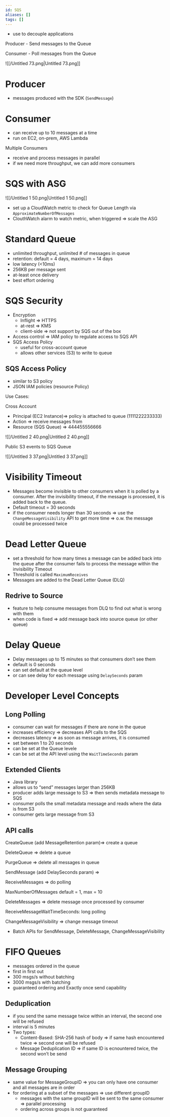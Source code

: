 ```yaml
---
id: SQS
aliases: []
tags: []
---
```


- use to decouple applications

Producer - Send messages to the Queue

Consumer - Poll messages from the Queue

![[/Untitled 73.png|Untitled 73.png]]

# Producer

- messages produced with the SDK (`SendMessage`)

# Consumer

- can receive up to 10 messages at a time
- run on EC2, on-prem, AWS Lambda

Multiple Consumers

- receive and process messages in parallel
- if we need more throughput, we can add more consumers

# SQS with ASG

![[/Untitled 1 50.png|Untitled 1 50.png]]

- set up a CloudWatch metric to check for Queue Length via `ApproximateNumberOfMessages`
- ClouthWatch alarm to watch metric, when triggered ⇒ scale the ASG

# Standard Queue

- unlimited throughput, unlimited # of messages in queue
- retention: default = 4 days, maximum = 14 days
- low latency (<10ms)
- 256KB per message sent
- at-least once delivery
- best effort ordering

  

# SQS Security

- Encryption
    - Inflight ⇒ HTTPS
    - at-rest ⇒ KMS
    - client-side ⇒ not support by SQS out of the box
- Access control ⇒ IAM policy to regulate access to SQS API
- SQS Access Policy
    - useful for cross-account queue
    - allows other services (S3) to write to queue

## SQS Access Policy

- similar to S3 policy
- JSON IAM policies (resource Policy)

Use Cases:

Cross Account

- Principal (EC2 Instance)⇒ policy is attached to queue (1111222233333)
- Action ⇒ receive messages from
- Resource (SQS Queue) ⇒ 444455556666

![[/Untitled 2 40.png|Untitled 2 40.png]]

Public S3 events to SQS Queue

![[/Untitled 3 37.png|Untitled 3 37.png]]

# Visibility Timeout

- Messages become invisible to other consumers when it is polled by a consumer. After the invisibility timeout, if the message is processed, it is added back to the queue.
- Default timeout = 30 seconds
- if the consumer needs longer than 30 seconds ⇒ use the `ChangeMessageVisibility` API to get more time ⇒ o.w. the message could be processed twice

# Dead Letter Queue

- set a threshold for how many times a message can be added back into the queue after the consumer fails to process the message within the invisibility Timeout
- Threshold is called `MaximumReceives`
- Messages are added to the Dead Letter Queue (DLQ)

## Redrive to Source

- feature to help consume messages from DLQ to find out what is wrong with them
- when code is fixed ⇒ add message back into source queue (or other queue)

# Delay Queue

- Delay messages up to 15 minutes so that consumers don’t see them
- default is 0 seconds
- can set default at the queue level
- or can see delay for each message using `DelaySeconds` param

  

# Developer Level Concepts

## Long Polling

- consumer can wait for messages if there are none in the queue
- increases efficiency ⇒ decreases API calls to the SQS
- decreases latency ⇒ as soon as message arrives, it is consumed
- set between 1 to 20 seconds
- can be set at the Queue levele
- can be set at the API level using the `WaitTimeSeconds` param

## Extended Clients


- Java library
- allows us to “send” messages larger than 256KB
- producer adds large message to S3 ⇒ then sends metadata message to SQS
- consumer polls the small metadata message and reads where the data is from S3
- consumer gets large message from S3

## API calls

CreateQueue (add MessageRetention param)⇒ create a queue

DeleteQueue ⇒ delete a queue

PurgeQueue ⇒ delete all messages in queue

SendMessage (add DelaySeconds param) ⇒

ReceiveMessages ⇒ do polling

MaxNumberOfMessages default = 1, max = 10

DeleteMessages ⇒ delete message once processed by consumer

ReceiveMessageWaitTimeSeconds: long polling

ChangeMessageVisibility ⇒ change message timeout

* Batch APIs for SendMessage, DeleteMessage, ChangeMessageVisibility


# FIFO Queues

- messages ordered in the queue
- first in first out
- 300 msgs/s without batching
- 3000 msgs/s with batching
- guaranteed ordering and Exactly once send capability

## Deduplication

- if you send the same message twice within an interval, the second one will be refused
- interval is 5 minutes
- Two types:
    - Content-Based: SHA-256 hash of body ⇒ if same hash encountered twice ⇒ second one will be refused
    - Message Deduplication ID ⇒ if same ID is ecnountered twice, the second won’t be send

## Message Grouping

- same value for MessageGroupID ⇒ you can only have one consumer and all messages are in order
- for ordering at a subset of the messages ⇒ use different groupID
    - messages with the same groupID will be sent to the same consumer ⇒ parallel processing
    - ordering across groups is not guaranteed
